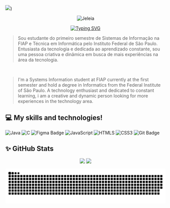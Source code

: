 ![](https://komarev.com/ghpvc/?username=Jeleia&label=Profile%20views&color=DA70D6&style=flat))
<p align="center"> 
  <img src="https://komarev.com/ghpvc/?username=Jeleia&label=Profile%20views&color=DA70D6&style=flat" alt="Jeleia" /> 
</p>

<div align="center">

<div> 

[![Typing SVG](https://readme-typing-svg.demolab.com?font=Fira+Code&pause=1000&color=F76E9D&width=435&lines=Hello%2C+my+name+is+Julia+Costa)](https://git.io/typing-svg)


<div align="left">

<div> 


<blockquote>Sou estudante do primeiro semestre de Sistemas de Informação na FIAP e Técnica em Informática pelo Instituto Federal de São Paulo. Entusiasta da tecnologia e dedicada ao aprendizado constante, sou uma pessoa criativa e dinâmica em busca de mais experiências na área da tecnologia.</blockquote>
<br/>
<blockquote>I'm a Systems Information student at FIAP currently at the first semester and hold a degree in Informatics from the Federal Institute of São Paulo. A technology enthusiast and dedicated to constant learning, i am a creative and dynamic person looking for more experiences in the technology area.</blockquote>

## 💻 My skills and technologies!
 
![Java](https://img.shields.io/badge/Java-ED8B00?style=for-the-badge&logo=openjdk&logoColor=white)
![C](https://img.shields.io/badge/C-A8B9CC?style=for-the-badge&logo=c&logoColor=white)
![Figma Badge](https://img.shields.io/badge/Figma-F24E1E?logo=figma&logoColor=fff&style=for-the-badge)
![JavaScript](https://img.shields.io/badge/JavaScript-F7DF1E?style=for-the-badge&logo=javascript&logoColor=black)
![HTMLS](https://img.shields.io/badge/HTML5-E34F26?style=for-the-badge&logo=html5&logoColor=white)
![CSS3](https://img.shields.io/badge/CSS3-1572B6?style=for-the-badge&logo=css3&logoColor=white)
![Git Badge](https://img.shields.io/badge/Git-F05032?logo=git&logoColor=fff&style=for-the-badge)

## ✨ GitHub Stats
<p align = "center">
  <a href="[https://github.com/jeleia]"></a>
  <img height="180em" src="https://github-readme-stats.vercel.app/api?username=juliacosta&show_icons=true&theme=purple&include_all_commits=true&count_private=true"/>
  <img height="180em" src="https://github-readme-stats.vercel.app/api/top-langs/?username=juliacosta&layout=compact&langs_count=16&theme=purple"/>

 ![Snake animation](https://github.com/katharinefernandes/katharinefernandes/blob/output/github-contribution-grid-snake.svg)
</p>
